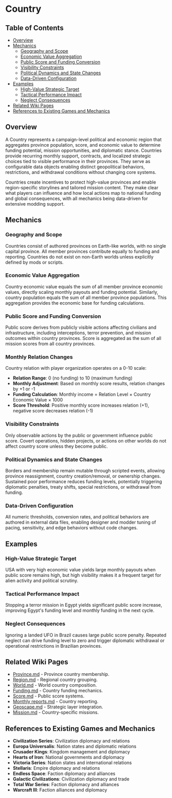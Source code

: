 # Country

## Table of Contents
- [Overview](#overview)
- [Mechanics](#mechanics)
  - [Geography and Scope](#geography-and-scope)
  - [Economic Value Aggregation](#economic-value-aggregation)
  - [Public Score and Funding Conversion](#public-score-and-funding-conversion)
  - [Visibility Constraints](#visibility-constraints)
  - [Political Dynamics and State Changes](#political-dynamics-and-state-changes)
  - [Data-Driven Configuration](#data-driven-configuration)
- [Examples](#examples)
  - [High-Value Strategic Target](#high-value-strategic-target)
  - [Tactical Performance Impact](#tactical-performance-impact)
  - [Neglect Consequences](#neglect-consequences)
- [Related Wiki Pages](#related-wiki-pages)
- [References to Existing Games and Mechanics](#references-to-existing-games-and-mechanics)

## Overview
A Country represents a campaign-level political and economic region that aggregates province population, score, and economic value to determine funding potential, mission opportunities, and diplomatic stance. Countries provide recurring monthly support, contracts, and localized strategic choices tied to visible performance in their provinces. They serve as configurable data objects enabling distinct geopolitical behaviors, restrictions, and withdrawal conditions without changing core systems.

Countries create incentives to protect high-value provinces and enable region-specific storylines and tailored mission content. They make clear what players can influence and how local actions map to national funding and global consequences, with all mechanics being data-driven for extensive modding support.

## Mechanics
### Geography and Scope
Countries consist of authored provinces on Earth-like worlds, with no single capital province. All member provinces contribute equally to funding and reporting. Countries do not exist on non-Earth worlds unless explicitly defined by mods or scripts.

### Economic Value Aggregation
Country economic value equals the sum of all member province economic values, directly scaling monthly payouts and funding potential. Similarly, country population equals the sum of all member province populations. This aggregation provides the economic base for funding calculations.

### Public Score and Funding Conversion
Public score derives from publicly visible actions affecting civilians and infrastructure, including interceptions, terror prevention, and mission outcomes within country provinces. Score is aggregated as the sum of all mission scores from all country provinces.

### Monthly Relation Changes
Country relation with player organization operates on a 0-10 scale:
- **Relation Range**: 0 (no funding) to 10 (maximum funding)
- **Monthly Adjustment**: Based on monthly score results, relation changes by +1 or -1
- **Funding Calculation**: Monthly income = Relation Level × Country Economic Value × 1000
- **Score Threshold**: Positive monthly score increases relation (+1), negative score decreases relation (-1)

### Visibility Constraints
Only observable actions by the public or government influence public score. Covert operations, hidden projects, or actions on other worlds do not affect country score unless they become public.

### Political Dynamics and State Changes
Borders and membership remain mutable through scripted events, allowing province reassignment, country creation/removal, or ownership changes. Sustained poor performance reduces funding levels, potentially triggering diplomatic penalties, treaty shifts, special restrictions, or withdrawal from funding.

### Data-Driven Configuration
All numeric thresholds, conversion rates, and political behaviors are authored in external data files, enabling designer and modder tuning of pacing, sensitivity, and edge behaviors without code changes.

## Examples
### High-Value Strategic Target
USA with very high economic value yields large monthly payouts when public score remains high, but high visibility makes it a frequent target for alien activity and political scrutiny.

### Tactical Performance Impact
Stopping a terror mission in Egypt yields significant public score increase, improving Egypt's funding level and monthly funding in the next cycle.

### Neglect Consequences
Ignoring a landed UFO in Brazil causes large public score penalty. Repeated neglect can drive funding level to zero and trigger diplomatic withdrawal or operational restrictions in Brazilian provinces.

## Related Wiki Pages

- [Province.md](../geoscape/Province.md) - Province country membership.
- [Region.md](../geoscape/Region.md) - Regional country grouping.
- [World.md](../geoscape/World.md) - World country composition.
- [Funding.md](../finance/Funding.md) - Country funding mechanics.
- [Score.md](../finance/Score.md) - Public score systems.
- [Monthly reports.md](../finance/Monthly%20reports.md) - Country reporting.
- [Geoscape.md](../geoscape/Geoscape.md) - Strategic layer integration.
- [Mission.md](../lore/Mission.md) - Country-specific missions.

## References to Existing Games and Mechanics

- **Civilization Series**: Civilization diplomacy and relations
- **Europa Universalis**: Nation states and diplomatic relations
- **Crusader Kings**: Kingdom management and diplomacy
- **Hearts of Iron**: National governments and diplomacy
- **Victoria Series**: Nation states and international relations
- **Stellaris**: Empire diplomacy and relations
- **Endless Space**: Faction diplomacy and alliances
- **Galactic Civilizations**: Civilization diplomacy and trade
- **Total War Series**: Faction diplomacy and alliances
- **Warcraft III**: Faction alliances and diplomacy

